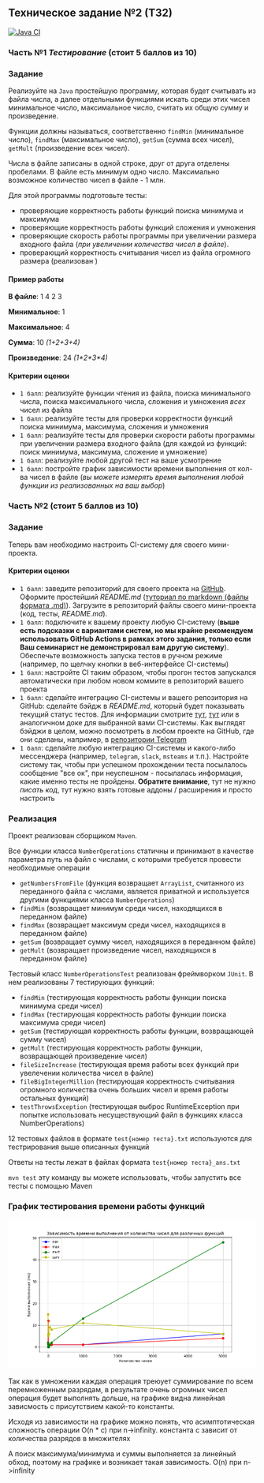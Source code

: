 ## Техническое задание №2 (ТЗ2)

[![Java CI](https://github.com/sankficeba/TZ2/actions/workflows/maven.yml/badge.svg)](https://github.com/sankficeba/TZ2/actions/workflows/maven.yml)

### Часть №1 *Тестирование* (стоит 5 баллов из 10)

### Задание

Реализуйте на `Java` простейшую программу, которая будет считывать из файла числа, а далее отдельными функциями искать среди этих чисел минимальное число, максимальное число, считать их общую сумму и произведение.

Функции должны называться, соответственно `findMin` (минимальное число), `findMax` (максимальное число), `getSum` (сумма всех чисел), `getMult` (произведение всех чисел).

Числа в файле записаны в одной строке, друг от друга отделены пробелами. В файле есть минимум одно число. Максимально возможное количество чисел в файле - 1 млн.

Для этой программы подготовьте тесты:
- проверяющие корректность работы функций поиска минимума и максимума
- проверяющие корректность работы функций сложения и умножения
- проверяющие скорость работы программы при увеличении размера входного файла (*при увеличении количества чисел в файле*).
- проверающий корректность считывания чисел из файла огромного размера (реализован )

#### Пример работы

**В файле**: 1 4 2 3

**Минимальное**: 1

**Максимальное**: 4

**Сумма**: 10 *(1+2+3+4)*

**Произведение**: 24 *(1\*2\*3\*4)*

#### Критерии оценки

- `1 балл`: реализуйте функции чтения из файла, поиска минимального числа, поиска максимального числа, сложения и умножения *всех* чисел из файла
- `1 балл`: реализуйте тесты для проверки корректности функций поиска минимума, максимума, сложения и умножения
- `1 балл`: реализуйте тесты для проверки скорости работы программы при увеличении размера входного файла (для каждой из функций: поиск минимума, максимума, сложение и умножение)
- `1 балл`: реализуйте любой другой тест на ваше усмотрение
- `1 балл`: постройте график зависимости времени выполнения от кол-ва чисел в файле (*вы можете измерять время выполнения любой функции из реализованных на ваш выбор*)

### Часть №2 (стоит 5 баллов из 10)


### Задание

Теперь вам необходимо настроить CI-систему для своего мини-проекта.

#### Критерии оценки

- `1 балл`: заведите репозиторий для своего проекта на [GitHub](https://github.com/). Оформите простейший *README.md* ([туториал по markdown (файлы формата .md)](https://github.com/adam-p/markdown-here/wiki/Markdown-Cheatsheet)). Загрузите в репозиторий файлы своего мини-проекта (код, тесты, *README.md*).
- `1 балл`: подключите к вашему проекту любую CI-систему (**выше есть подсказки с вариантами систем, но мы крайне рекомендуем использовать GitHub Actions в рамках этого задания, только если Ваш семинарист не демонстрировал вам другую систему**). Обеспечьте возможность запуска тестов в ручном режиме (например, по щелчку кнопки в веб-интерфейсе CI-системы)
- `1 балл`: настройте CI таким образом, чтобы прогон тестов запускался автоматически при любом новом коммите в репозиторий вашего проекта
- `1 балл`: сделайте интеграцию CI-системы и вашего репозитория на GitHub: сделайте бэйдж в *README.md*, который будет показывать текущий статус тестов. Для информации смотрите [тут](https://docs.github.com/en/actions/monitoring-and-troubleshooting-workflows/adding-a-workflow-status-badge), [тут](https://www.codeblocq.com/2016/04/Add-a-build-passing-badge-to-your-github-repository/) или в аналогичном доке для выбранной вами CI-системы.  Как выглядят бэйджи в целом, можно посмотреть в любом проекте на GitHub, где они сделаны, например, в [репозитории Telegram](https://github.com/telegramdesktop/tdesktop)
- `1 балл`: сделайте любую интеграцию CI-системы и какого-либо мессенджера (например, `telegram`, `slack`, `msteams` и т.п.). Настройте систему так, чтобы при успешном прохождении теста посылалось сообщение "все ок", при неуспешном - посылалась информация, какие именно тесты не пройдены. **Обратите внимание**, тут не нужно *писать код*, тут нужно взять готовые аддоны / расширения и просто настроить

### Реализация
Проект реализован сборщиком `Maven`.

Все функции класса `NumberOperations` статичны и принимают в качестве параметра путь на файл с числами, с которыми требуется провести необходимые операции
- `getNumbersFromFile` (функция возвращает `ArrayList`, считанного из переданного файла с числами, является приватной и используется другими функциями класса `NumberOperations`)
- `findMin` (возвращает минимум среди чисел, находящихся в переданном файле)
- `findMax` (возвращает максимум среди чисел, находящихся в переданном файле)
- `getSum` (возвращает сумму чисел, находящихся в переданном файле)
- `getMult` (возвращает произведение чисел, находящихся в переданном файле)

Тестовый класс `NumberOperationsTest` реализован фреймворком `JUnit`. 
В нем реализованы 7 тестирующих функций:
- `findMin`
(тестирующая корректность работы функции поиска минимума среди чисел)
- `findMax` (тестирующая корректность работы функции поиска максимума среди чисел)
- `getSum` (тестирующая корректность работы функции, возвращающей сумму чисел)
- `getMult` (тестирующая корректность работы функции, возвращающей произведение чисел)
- `fileSizeIncrease` (тестирующая время работы всех функций при увелечении количества чисел в файле)
- `fileBigIntegerMillion` (тестирующая корректность считывания огромного количества очень больших чисел и время работы остальных функций)
- `testThrowsException` (тестирующая выброс RuntimeException при попытке использовать несуществующий файл в функциях класса NumberOperations)

12 тестовых файлов в формате `test{номер теста}.txt` используются для тестрирования выше описанных функций

Ответы на тесты лежат в файлах формата `test{номер теста}_ans.txt`

`mvn test`
эту команду вы можете использовать, чтобы запустить все тесты с помощью Maven

### График тестирования времени работы функций
<img src="src/main/resources/Pictures/graph.png">

Так как в умножении каждая операция треюует суммирование по всем перемноженным разрядам, в результате очень огромных чисел операция будет выполнять дольше, на графике видна линейная зависмость с присутствием какой-то константы. 

Исходя из зависимости на графике можно понять, что асимптотическая сложность операции O(n * c) при n->infinity. константа c зависит от количества разрядов в множителях

А поиск максимума/минимума и суммы выполняется за линейный обход, поэтому на графике и возникает такая зависимость.
O(n) при n->infinity

